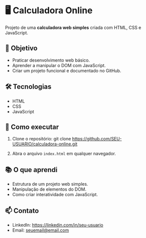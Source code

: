 
# 🖥️ Calculadora Online

Projeto de uma **calculadora web simples** criada com HTML, CSS e JavaScript.

## 🎯 Objetivo
- Praticar desenvolvimento web básico.
- Aprender a manipular o DOM com JavaScript.
- Criar um projeto funcional e documentado no GitHub.

## 🛠️ Tecnologias
- HTML
- CSS
- JavaScript

## 🚀 Como executar
1. Clone o repositório:
git clone https://github.com/SEU-USUARIO/calculadora-online.git

2. Abra o arquivo `index.html` em qualquer navegador.

## 📚 O que aprendi
- Estrutura de um projeto web simples.
- Manipulação de elementos do DOM.
- Como criar interatividade com JavaScript.

## 📫 Contato
- LinkedIn: https://linkedin.com/in/seu-usuario
- Email: seuemail@email.com
